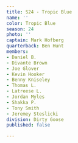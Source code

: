 ```yaml
---
title: S24 - Tropic Blue
name: ''
color: Tropic Blue
season: 24
photo: ''
captain: Mark Hofberg
quarterback: Ben Hunt
members:
- Daniel B.
- Divante Brown
- Joe Glover
- Kevin Hooker
- Benny Kniseley
- Thomas L.
- Latreese L.
- Jordan Myles
- Shakka P.
- Tony Smith
- Jeremey Steslicki
division: Dirty Goose
published: false

---
```

